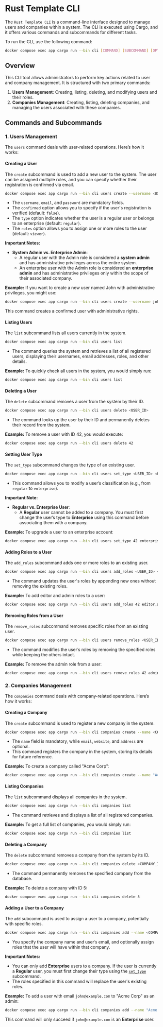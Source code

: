 # Rust Template CLI

The `Rust Template CLI` is a command-line interface designed to manage users and companies within a system. The CLI is executed using Cargo, and it offers various commands and subcommands for different tasks.

To run the CLI, use the following command:

```bash
docker compose exec app cargo run --bin cli [COMMAND] [SUBCOMMAND] [OPTIONS]
```

## Overview

This CLI tool allows administrators to perform key actions related to user and company management. It is structured with two primary commands:
1. **Users Management**: Creating, listing, deleting, and modifying users and their roles.
2. **Companies Management**: Creating, listing, deleting companies, and managing the users associated with these companies.

## Commands and Subcommands

### 1. Users Management

The `users` command deals with user-related operations. Here’s how it works:

#### Creating a User

The `create` subcommand is used to add a new user to the system. The user can be assigned multiple roles, and you can specify whether their registration is confirmed via email.

```bash
docker compose exec app cargo run --bin cli users create --username <USERNAME> --email <EMAIL> --password <PASSWORD> [OPTIONS]
```

- The `username`, `email`, and `password` are mandatory fields.
- The `confirmed` option allows you to specify if the user's registration is verified (default: `false`).
- The `type` option indicates whether the user is a regular user or belongs to an enterprise (default: `regular`).
- The `roles` option allows you to assign one or more roles to the user (default: `viewer`).

**Important Notes:**

- **System Admin vs. Enterprise Admin**: 
  - A regular user with the Admin role is considered a **system admin** and has administrative privileges across the entire system.
  - An enterprise user with the Admin role is considered an **enterprise admin** and has administrative privileges only within the scope of their associated company.

**Example:**
If you want to create a new user named John with administrative privileges, you might use:

```bash
docker compose exec app cargo run --bin cli users create --username john_doe --email john@example.com --password secret123 --confirmed true --roles admin
```

This command creates a confirmed user with administrative rights.

#### Listing Users

The `list` subcommand lists all users currently in the system.

```bash
docker compose exec app cargo run --bin cli users list
```

- The command queries the system and retrieves a list of all registered users, displaying their usernames, email addresses, roles, and other details.

**Example:**
To quickly check all users in the system, you would simply run:

```bash
docker compose exec app cargo run --bin cli users list
```

#### Deleting a User

The `delete` subcommand removes a user from the system by their ID.

```bash
docker compose exec app cargo run --bin cli users delete <USER_ID>
```

- The command looks up the user by their ID and permanently deletes their record from the system.

**Example:**
To remove a user with ID 42, you would execute:

```bash
docker compose exec app cargo run --bin cli users delete 42
```

#### Setting User Type

The `set_type` subcommand changes the type of an existing user.

```bash
docker compose exec app cargo run --bin cli users set_type <USER_ID> <USER_TYPE>
```

- This command allows you to modify a user’s classification (e.g., from `regular` to `enterprise`).

**Important Note:**

- **Regular vs. Enterprise User**: 
  - A **Regular** user cannot be added to a company. You must first change the user’s type to **Enterprise** using this command before associating them with a company.

**Example:**
To upgrade a user to an enterprise account:

```bash
docker compose exec app cargo run --bin cli users set_type 42 enterprise
```

#### Adding Roles to a User

The `add_roles` subcommand adds one or more roles to an existing user.

```bash
docker compose exec app cargo run --bin cli users add_roles <USER_ID> <ROLES>
```

- The command updates the user's roles by appending new ones without removing the existing roles.

**Example:**
To add editor and admin roles to a user:

```bash
docker compose exec app cargo run --bin cli users add_roles 42 editor,admin
```

#### Removing Roles from a User

The `remove_roles` subcommand removes specific roles from an existing user.

```bash
docker compose exec app cargo run --bin cli users remove_roles <USER_ID> <ROLES>
```

- The command modifies the user’s roles by removing the specified roles while keeping the others intact.

**Example:**
To remove the admin role from a user:

```bash
docker compose exec app cargo run --bin cli users remove_roles 42 admin
```

### 2. Companies Management

The `companies` command deals with company-related operations. Here’s how it works:

#### Creating a Company

The `create` subcommand is used to register a new company in the system.

```bash
docker compose exec app cargo run --bin cli companies create --name <COMPANY_NAME> [OPTIONS]
```

- The `name` field is mandatory, while `email`, `website`, and `address` are optional.
- This command registers the company in the system, storing its details for future reference.

**Example:**
To create a company called "Acme Corp":

```bash
docker compose exec app cargo run --bin cli companies create --name "Acme Corp" --email info@acme.com --website acme.com --address "123 Acme Way"
```

#### Listing Companies

The `list` subcommand displays all companies in the system.

```bash
docker compose exec app cargo run --bin cli companies list
```

- The command retrieves and displays a list of all registered companies.

**Example:**
To get a full list of companies, you would simply run:

```bash
docker compose exec app cargo run --bin cli companies list
```

#### Deleting a Company

The `delete` subcommand removes a company from the system by its ID.

```bash
docker compose exec app cargo run --bin cli companies delete <COMPANY_ID>
```

- The command permanently removes the specified company from the database.

**Example:**
To delete a company with ID 5:

```bash
docker compose exec app cargo run --bin cli companies delete 5
```

#### Adding a User to a Company

The `add` subcommand is used to assign a user to a company, potentially with specific roles.

```bash
docker compose exec app cargo run --bin cli companies add --name <COMPANY_NAME> --email <USER_EMAIL> [OPTIONS]
```

- You specify the company name and user’s email, and optionally assign roles that the user will have within that company.

**Important Notes:**
- You can only add **Enterprise** users to a company. If the user is currently a **Regular** user, you must first change their type using the [`set_type`](#setting-user-type) subcommand.
- The roles specified in this command will replace the user's existing roles.

**Example:**
To add a user with email `john@example.com` to "Acme Corp" as an admin:

```bash
docker compose exec app cargo run --bin cli companies add --name "Acme Corp" --email john@example.com --roles admin
```

This command will only succeed if `john@example.com` is an **Enterprise** user.